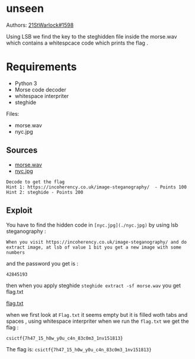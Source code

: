 # unseen

Authors: [21StWarlock#1598](21StWarlock#1598)

Using LSB we find the key to the steghidden file inside the morse.wav which contains a whitespcace code which prints the flag .
# Requirements

- Python 3
- Morse code decoder
- whitespace interpriter 
- steghide

Files: 
- morse.wav
- nyc.jpg

## Sources

- [morse.wav](./morse.wav)
- [nyc.jpg](./nyc.jpg)

```
Decode to get the flag
Hint 1: https://incoherency.co.uk/image-steganography/  - Points 100
Hint 2: steghide - Points 200
```

## Exploit

You have to find the hidden code in `[nyc.jpg](./nyc.jpg)` by using lsb steganography :
```
When you visit https://incoherency.co.uk/image-steganography/ and do extract image, at lsb of value 1 bit you get a new image with some numbers  
```

and the password you get is :
```
42845193
```
then when you apply steghide `steghide extract -sf morse.wav` you get flag.txt


[flag.txt](./flag.txt)


when we first look at `Flag.txt` it seems empty but it is filled woth tabs and spaces , using whitespace interpriter when we run the `flag.txt` we get the flag : 
```
csictf{7h47_15_h0w_y0u_c4n_83c0m3_1nv151813}
```

 The flag is: `csictf{7h47_15_h0w_y0u_c4n_83c0m3_1nv151813}`
